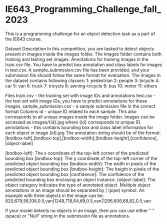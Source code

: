# IE643_Programming_Challenge_fall_2023
This is a programming challenge for an object detection task as a part of the IE643 course. 

Dataset Description
In this competition, you are tasked to detect objects present in images inside the images folder. The images folder contains both training and testing set images. Annotations for training images in the train.csv file. You have to predict box annotation and class labels for images in test.csv. A sample_submission.csv file has been provided, and your submission file should follow the same format for evaluation. The images in the dataset contains following classes:
1: pedestrian
2: people
3: bicycle
4: car
5: van
6: truck
7: tricycle
8: awning-tricycle
9: bus
10: motor
11: others

Files
train.csv - the training set with image IDs and annotations
test.csv - the test set with image IDs, you have to predict annotations for these images.
sample_submission.csv - a sample submission file in the correct format
Columns
id - unique ID related to each sample. This also corresponds to all unique images inside the image folder. Images can be accessed as images/{id}.jpg where {id} corresponds to unique ID.
annotations - this contains bounding box and class label information for each object in image {id}.jpg
The annotation string should be of the format:
[bndbox-left],[bndbox-top],[bndbox-width],[bndbox-height],[confidence],[object-label]

[bndbox-left]: The x coordinate of the top-left corner of the predicted bounding box
[bndbox-top]: The y coordinate of the top-left corner of the predicted object bounding box
[bndbox-width]: The width in pixels of the predicted object bounding box
[bndbox-height]: The height in pixels of the predicted object bounding box
[confidence]: The confidence of the predicted bounding box enclosing an object instance.
[object-label]: The object category indicates the type of annotated object.
Multiple object annotations in an image should be separated by | (pipe) symbol.
An example with three objects in the image can be:
820,679,58,108,0.5,van|1248,718,64,69,0.5,van|1296,606,68,82,0.5,van

If your model detects no objects in an image, then you can use either " " (space) or "Null" string in the submission file as annotations.
